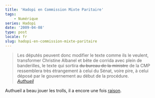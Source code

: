 ```yaml
---
title: 'Hadopi en Commission Mixte Paritaire'
tags:
    - Numérique
series: Hadopi
date: '2009-04-08'
type: post
locale: fr
slug: hadopi-en-commission-mixte-paritaire
---
```


> Les députés peuvent donc modifier le texte comme ils le veulent, transformer Christine Albanel et bête de corrida avec plein de banderilles, le texte qui sortira <span style="text-decoration: line-through">du bureau de la ministre</span> de la CMP ressemblera très étrangement à celui du Sénat, voire pire, à celui déposé par le gouvernement au début de la procédure.  
> <cite>[Authueil](http://www.authueil.org/?2009/03/04/1254-les-mefaits-de-l-urgence)</cite>

Authueil a beau jouer les trolls, il a encore une fois [raison](http://www.assemblee-nationale.fr/13/rapports/r1589.asp).
